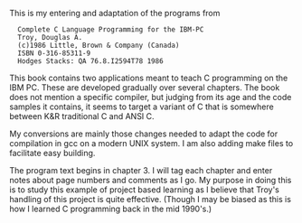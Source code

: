 This is my entering and adaptation of the programs from 
```
  Complete C Language Programming for the IBM-PC
  Troy, Douglas A.
  (c)1986 Little, Brown & Company (Canada)
  ISBN 0-316-85311-9
  Hodges Stacks: QA 76.8.I2594T78 1986
```
This book contains two applications meant to teach C programming on
the IBM PC.  These are developed gradually over several chapters.  The
book does not mention a specific compiler, but judging from its age
and the code samples it contains, it seems to target a variant of
C that is somewhere between K&R traditional C and ANSI C.  

My conversions are mainly those changes needed to adapt the code for
compilation in gcc on a modern UNIX system.  I am also adding make
files to facilitate easy building.

The program text begins in chapter 3. I will tag each chapter and
enter notes about page numbers and comments as I go.  My purpose in
doing this is to study this example of project based learning as
I believe that Troy's handling of this project is quite effective.
(Though I may be biased as this is how I learned C programming back in
the mid 1990's.)
